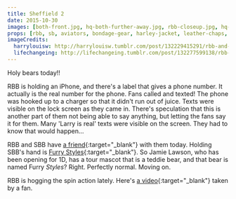 ```yaml
---
title: Sheffield 2
date: 2015-10-30
images: [both-front.jpg, hq-both-further-away.jpg, rbb-closeup.jpg, hq-sbb-closeup.jpg, hq-both.jpg, hq-phone-closeup.jpg, hq-photo-frame.jpg, hq-rbb-stickers-closeup.jpg, phone.jpg, phone-number-closeup.jpg, photo-frame.jpg, salon-chair-sticker.jpg, sbb-furry-styles-closeup.jpg]
props: [rbb, sb, aviators, bondage-gear, harley-jacket, leather-chaps, heeled-black-boots, salon-chair, blue-tongue-sticker, gold-crown, silver-sparkly-crown, iphone, jewelry-box-chair, orange-happy-sticker, red-happy-sticker, rainbow-tshirt, freddie-mustache, picture-frame, furry-styles, darren-smith, custom-label]
imageCredits:
  harrylouisw: http://harrylouisw.tumblr.com/post/132229415291/rbb-and-sbb-tonight-in-sheffield-3010
  lifechangeing: http://lifechangeing.tumblr.com/post/132277599138/rbb-sbb-30th-october-2015-otra-sheffield-2nd
---
```

Holy bears today!!

RBB is holding an iPhone, and there's a label that gives a phone number. It actually is the real number for the phone. Fans called and texted! The phone was hooked up to a charger so that it didn't run out of juice. Texts were visible on the lock screen as they came in. There's speculation that this is another part of them not being able to say anything, but letting the fans say it for them. Many 'Larry is real' texts were visible on the screen. They had to know that would happen...

RBB and SBB have [a friend](https://twitter.com/davidgrayontour/status/660160363216900096){:target="_blank"} with them today. Holding SBB's hand is [Furry Styles](https://twitter.com/davidgrayontour/status/660177596915798016){:target="_blank"}. So Jamie Lawson, who has been opening for 1D, has a tour mascot that is a teddie bear, and that bear is named Furry *Styles*? Right. Perfectly normal. Moving on.

RBB is hogging the spin action lately. Here's [a video](https://twitter.com/LarentsParadise/status/660186553776529408){:target="_blank"} taken by a fan.
